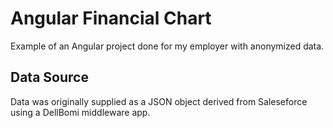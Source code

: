 # Angular Financial Chart

Example of an Angular project done for my employer with anonymized data.

## Data Source

Data was originally supplied as a JSON object derived from Saleseforce using a DellBomi middleware app.
